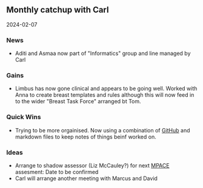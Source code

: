 ## Monthly catchup with Carl
2024-02-07

### News
- Aditi and Asmaa now part of "Informatics" group and line managed by Carl

### Gains
- Limbus has now gone clinical and appears to be going well. Worked with Anna to create breast templates and rules although this will now feed in to the wider "Breast Task Force" arranged bt Tom.

### Quick Wins
- Trying to be more orgainised. Now using a combination of [GitHub](https://github.com) and markdown files to keep notes of things beinf worked on.


### Ideas
- Arrange to shadow assessor (Liz McCauley?) for next [MPACE](https://www.ukas.com/accreditation/standards/mpace/) assesment: Date to be confirmed
-  Carl will arrange another meeting with Marcus and David
